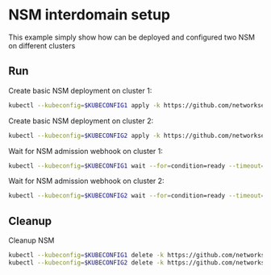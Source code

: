 # NSM interdomain setup


This example simply show how can be deployed and configured two NSM on different clusters

## Run

Create basic NSM deployment on cluster 1:

```bash
kubectl --kubeconfig=$KUBECONFIG1 apply -k https://github.com/networkservicemesh/deployments-k8s/examples/interdomain/nsm/cluster1?ref=5b5fc3cb8d644cff023bc1d7f4573d80a7b6a90e
```

Create basic NSM deployment on cluster 2:

```bash
kubectl --kubeconfig=$KUBECONFIG2 apply -k https://github.com/networkservicemesh/deployments-k8s/examples/interdomain/nsm/cluster2?ref=5b5fc3cb8d644cff023bc1d7f4573d80a7b6a90e
```

Wait for NSM admission webhook on cluster 1:

```bash
kubectl --kubeconfig=$KUBECONFIG1 wait --for=condition=ready --timeout=1m pod -n nsm-system -l app=admission-webhook-k8s
```

Wait for NSM admission webhook on cluster 2:

```bash
kubectl --kubeconfig=$KUBECONFIG2 wait --for=condition=ready --timeout=1m pod -n nsm-system -l app=admission-webhook-k8s
```

## Cleanup

Cleanup NSM
```bash
kubectl --kubeconfig=$KUBECONFIG1 delete -k https://github.com/networkservicemesh/deployments-k8s/examples/interdomain/nsm/cluster1?ref=5b5fc3cb8d644cff023bc1d7f4573d80a7b6a90e
kubectl --kubeconfig=$KUBECONFIG2 delete -k https://github.com/networkservicemesh/deployments-k8s/examples/interdomain/nsm/cluster2?ref=5b5fc3cb8d644cff023bc1d7f4573d80a7b6a90e
```
